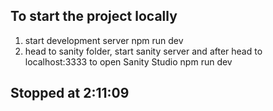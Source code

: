 ## To start the project locally

1. start development server
   npm run dev
2. head to sanity folder, start sanity server and after head to localhost:3333 to open Sanity Studio
   npm run dev

## Stopped at 2:11:09
